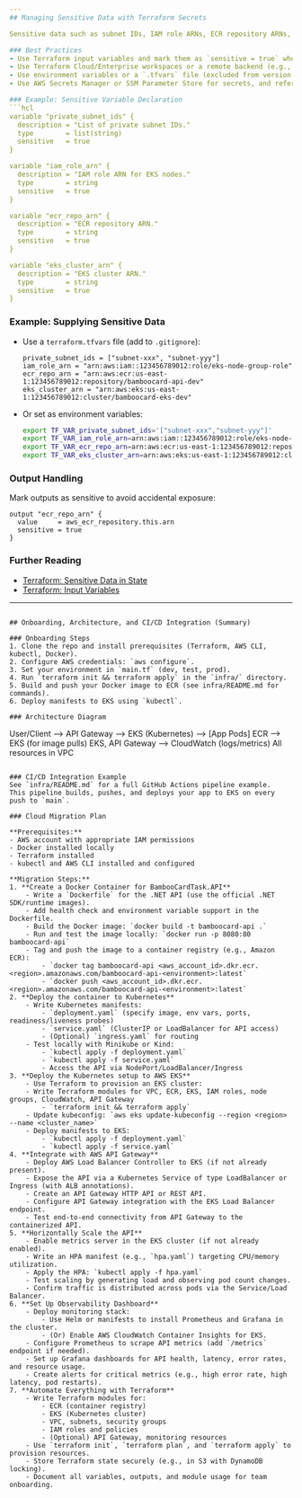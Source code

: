 ```yaml
---
## Managing Sensitive Data with Terraform Secrets

Sensitive data such as subnet IDs, IAM role ARNs, ECR repository ARNs, and EKS cluster ARNs should not be hardcoded in your Terraform code or committed to version control.

### Best Practices
- Use Terraform input variables and mark them as `sensitive = true` where appropriate.
- Use Terraform Cloud/Enterprise workspaces or a remote backend (e.g., S3 with encryption) to securely store state files.
- Use environment variables or a `.tfvars` file (excluded from version control) to provide sensitive values at runtime.
- Use AWS Secrets Manager or SSM Parameter Store for secrets, and reference them in your Terraform code.

### Example: Sensitive Variable Declaration
```hcl
variable "private_subnet_ids" {
  description = "List of private subnet IDs."
  type        = list(string)
  sensitive   = true
}

variable "iam_role_arn" {
  description = "IAM role ARN for EKS nodes."
  type        = string
  sensitive   = true
}

variable "ecr_repo_arn" {
  description = "ECR repository ARN."
  type        = string
  sensitive   = true
}

variable "eks_cluster_arn" {
  description = "EKS cluster ARN."
  type        = string
  sensitive   = true
}
```

### Example: Supplying Sensitive Data
- Use a `terraform.tfvars` file (add to `.gitignore`):
  ```hcl
  private_subnet_ids = ["subnet-xxx", "subnet-yyy"]
  iam_role_arn = "arn:aws:iam::123456789012:role/eks-node-group-role"
  ecr_repo_arn = "arn:aws:ecr:us-east-1:123456789012:repository/bamboocard-api-dev"
  eks_cluster_arn = "arn:aws:eks:us-east-1:123456789012:cluster/bamboocard-eks-dev"
  ```
- Or set as environment variables:
  ```sh
  export TF_VAR_private_subnet_ids='["subnet-xxx","subnet-yyy"]'
  export TF_VAR_iam_role_arn=arn:aws:iam::123456789012:role/eks-node-group-role
  export TF_VAR_ecr_repo_arn=arn:aws:ecr:us-east-1:123456789012:repository/bamboocard-api-dev
  export TF_VAR_eks_cluster_arn=arn:aws:eks:us-east-1:123456789012:cluster/bamboocard-eks-dev
  ```

### Output Handling
Mark outputs as sensitive to avoid accidental exposure:
```hcl
output "ecr_repo_arn" {
  value     = aws_ecr_repository.this.arn
  sensitive = true
}
```

### Further Reading
- [Terraform: Sensitive Data in State](https://developer.hashicorp.com/terraform/language/state/sensitive-data)
- [Terraform: Input Variables](https://developer.hashicorp.com/terraform/language/values/variables#sensitive-variables)
---
```

## Onboarding, Architecture, and CI/CD Integration (Summary)

### Onboarding Steps
1. Clone the repo and install prerequisites (Terraform, AWS CLI, kubectl, Docker).
2. Configure AWS credentials: `aws configure`.
3. Set your environment in `main.tf` (dev, test, prod).
4. Run `terraform init && terraform apply` in the `infra/` directory.
5. Build and push your Docker image to ECR (see infra/README.md for commands).
6. Deploy manifests to EKS using `kubectl`.

### Architecture Diagram
```
User/Client --> API Gateway --> EKS (Kubernetes) --> [App Pods]
ECR --> EKS (for image pulls)
EKS, API Gateway --> CloudWatch (logs/metrics)
All resources in VPC
```

### CI/CD Integration Example
See `infra/README.md` for a full GitHub Actions pipeline example.
This pipeline builds, pushes, and deploys your app to EKS on every push to `main`.

### Cloud Migration Plan

**Prerequisites:**
- AWS account with appropriate IAM permissions
- Docker installed locally
- Terraform installed
- kubectl and AWS CLI installed and configured

**Migration Steps:**
1. **Create a Docker Container for BambooCardTask.API**
    - Write a `Dockerfile` for the .NET API (use the official .NET SDK/runtime images).
    - Add health check and environment variable support in the Dockerfile.
    - Build the Docker image: `docker build -t bamboocard-api .`
    - Run and test the image locally: `docker run -p 8080:80 bamboocard-api`
    - Tag and push the image to a container registry (e.g., Amazon ECR):
        - `docker tag bamboocard-api <aws_account_id>.dkr.ecr.<region>.amazonaws.com/bamboocard-api-<environment>:latest`
        - `docker push <aws_account_id>.dkr.ecr.<region>.amazonaws.com/bamboocard-api-<environment>:latest`
2. **Deploy the container to Kubernetes**
    - Write Kubernetes manifests:
        - `deployment.yaml` (specify image, env vars, ports, readiness/liveness probes)
        - `service.yaml` (ClusterIP or LoadBalancer for API access)
        - (Optional) `ingress.yaml` for routing
    - Test locally with Minikube or Kind:
        - `kubectl apply -f deployment.yaml`
        - `kubectl apply -f service.yaml`
        - Access the API via NodePort/LoadBalancer/Ingress
3. **Deploy the Kubernetes setup to AWS EKS**
    - Use Terraform to provision an EKS cluster:
    - Write Terraform modules for VPC, ECR, EKS, IAM roles, node groups, CloudWatch, API Gateway
        - `terraform init && terraform apply`
    - Update kubeconfig: `aws eks update-kubeconfig --region <region> --name <cluster_name>`
    - Deploy manifests to EKS:
        - `kubectl apply -f deployment.yaml`
        - `kubectl apply -f service.yaml`
4. **Integrate with AWS API Gateway**
    - Deploy AWS Load Balancer Controller to EKS (if not already present).
    - Expose the API via a Kubernetes Service of type LoadBalancer or Ingress (with ALB annotations).
    - Create an API Gateway HTTP API or REST API.
    - Configure API Gateway integration with the EKS Load Balancer endpoint.
    - Test end-to-end connectivity from API Gateway to the containerized API.
5. **Horizontally Scale the API**
    - Enable metrics server in the EKS cluster (if not already enabled).
    - Write an HPA manifest (e.g., `hpa.yaml`) targeting CPU/memory utilization.
    - Apply the HPA: `kubectl apply -f hpa.yaml`
    - Test scaling by generating load and observing pod count changes.
    - Confirm traffic is distributed across pods via the Service/Load Balancer.
6. **Set Up Observability Dashboard**
    - Deploy monitoring stack:
        - Use Helm or manifests to install Prometheus and Grafana in the cluster.
        - (Or) Enable AWS CloudWatch Container Insights for EKS.
    - Configure Prometheus to scrape API metrics (add `/metrics` endpoint if needed).
    - Set up Grafana dashboards for API health, latency, error rates, and resource usage.
    - Create alerts for critical metrics (e.g., high error rate, high latency, pod restarts).
7. **Automate Everything with Terraform**
    - Write Terraform modules for:
        - ECR (container registry)
        - EKS (Kubernetes cluster)
        - VPC, subnets, security groups
        - IAM roles and policies
        - (Optional) API Gateway, monitoring resources
    - Use `terraform init`, `terraform plan`, and `terraform apply` to provision resources.
    - Store Terraform state securely (e.g., in S3 with DynamoDB locking).
    - Document all variables, outputs, and module usage for team onboarding.